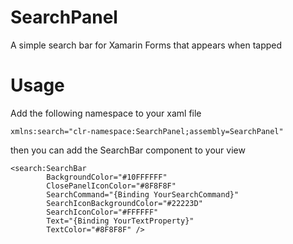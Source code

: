 # SearchPanel
A simple search bar for Xamarin Forms that appears when tapped
# Usage
Add the following namespace to your xaml file
    
    xmlns:search="clr-namespace:SearchPanel;assembly=SearchPanel"
    
then you can add the SearchBar component to your view

    <search:SearchBar
            BackgroundColor="#10FFFFFF"
            ClosePanelIconColor="#8F8F8F"
            SearchCommand="{Binding YourSearchCommand}"
            SearchIconBackgroundColor="#22223D"
            SearchIconColor="#FFFFFF"
            Text="{Binding YourTextProperty}"
            TextColor="#8F8F8F" />
